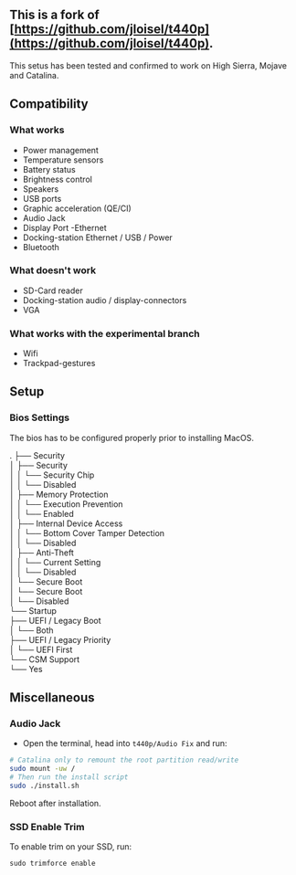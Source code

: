 ## This is a fork of [https://github.com/jloisel/t440p](https://github.com/jloisel/t440p).

This setus has been tested and confirmed to work on High Sierra, Mojave and Catalina.

## Compatibility

### What works

- Power management
- Temperature sensors
- Battery status
- Brightness control
- Speakers
- USB ports
- Graphic acceleration (QE/CI)
- Audio Jack
- Display Port
-Ethernet
- Docking-station Ethernet / USB / Power
- Bluetooth

### What doesn't work

- SD-Card reader
- Docking-station audio / display-connectors
- VGA

### What works with the experimental branch

- Wifi
- Trackpad-gestures

## Setup

### Bios Settings

The bios has to be configured properly prior to installing MacOS.

.
├── Security  
│   ├── Security  
│   │   └── Security Chip  
│   │       └── Disabled  
│   ├── Memory Protection  
│   │   └── Execution Prevention  
│   │       └── Enabled  
│   ├── Internal Device Access  
│   │   └── Bottom Cover Tamper Detection  
│   │       └── Disabled  
│   ├── Anti-Theft  
│   │   └── Current Setting  
│   │       └── Disabled  
│   └── Secure Boot  
│       └── Secure Boot  
│           └── Disabled  
└── Startup  
    ├── UEFI / Legacy Boot  
    │   └── Both  
    ├── UEFI / Legacy Priority  
    │   └── UEFI First  
    └── CSM Support  
        └── Yes  

## Miscellaneous

### Audio Jack

- Open the terminal, head into `t440p/Audio Fix` and run:

```bash
# Catalina only to remount the root partition read/write
sudo mount -uw /
# Then run the install script
sudo ./install.sh
```

Reboot after installation. 

### SSD Enable Trim

To enable trim on your SSD, run:

```
sudo trimforce enable
```